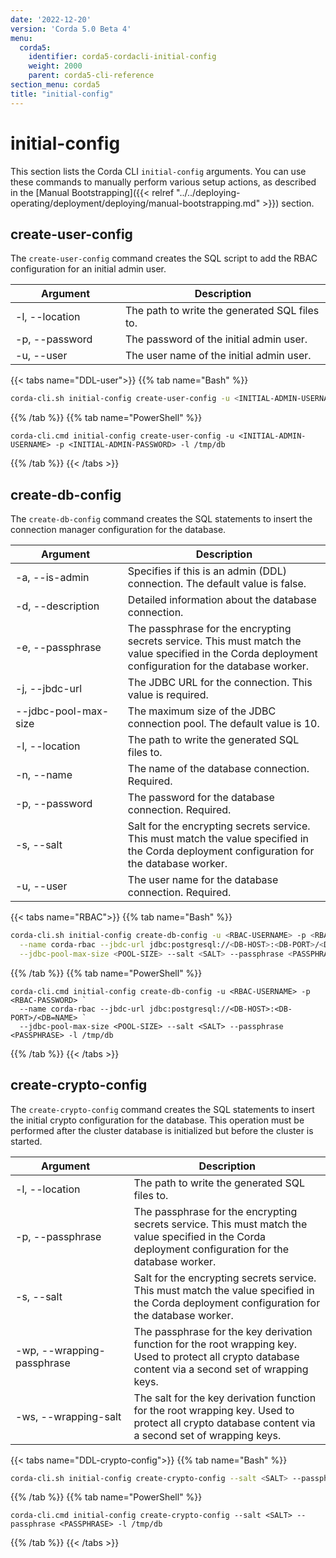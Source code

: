 ```yaml
---
date: '2022-12-20'
version: 'Corda 5.0 Beta 4'
menu:
  corda5:
    identifier: corda5-cordacli-initial-config
    weight: 2000
    parent: corda5-cli-reference
section_menu: corda5
title: "initial-config"
---
```

# initial-config
This section lists the Corda CLI `initial-config` arguments. You can use these commands to manually perform various setup actions, as described in the [Manual Bootstrapping]({{< relref "../../deploying-operating/deployment/deploying/manual-bootstrapping.md" >}}) section.

## create-user-config 

The `create-user-config` command creates the SQL script to add the RBAC configuration for an initial admin user. 

| <div style="width:160px">Argument</div> | Description                                   |
| --------------------------------------- | --------------------------------------------- |
| -l, \-\-location                        | The path to write the generated SQL files to. |
| -p, \-\-password                        | The password of the initial admin user.       |
| -u, \-\-user                            | The user name of the initial admin user.      |

{{< tabs name="DDL-user">}}
{{% tab name="Bash" %}}
```sh
corda-cli.sh initial-config create-user-config -u <INITIAL-ADMIN-USERNAME> -p <INITIAL-ADMIN-PASSWORD> -l /tmp/db
```
{{% /tab %}}
{{% tab name="PowerShell" %}}
```shell
corda-cli.cmd initial-config create-user-config -u <INITIAL-ADMIN-USERNAME> -p <INITIAL-ADMIN-PASSWORD> -l /tmp/db
```
{{% /tab %}}
{{< /tabs >}}

## create-db-config

The `create-db-config` command creates the SQL statements to insert the connection manager configuration for the database.

| <div style="width:160px">Argument</div> | Description                                                                                                                                      |
| --------------------------------------- | ------------------------------------------------------------------------------------------------------------------------------------------------ |
| -a, \-\-is-admin                        | Specifies if this is an admin (DDL) connection. The default value is false.                                                                      |
| -d, \-\-description                     | Detailed information about the database connection.                                                                                              |
| -e, \-\-passphrase                      | The passphrase for the encrypting secrets service.  This must match the value specified in the Corda deployment configuration for the database worker. |
| -j, \-\-jbdc-url                        | The JDBC URL for the connection. This value is required.                                                                                         |
| \-\-jdbc-pool-max-size                  | The maximum size of the JDBC connection pool. The default value is 10.                                                                           |
| -l, \-\-location                        | The path to write the generated SQL files to.                                                                                                    |
| -n, \-\-name                            | The name of the database connection. Required.                                                                                                   |
| -p, \-\-password                        | The password for the database connection. Required.                                                                                              |
| -s, \-\-salt                            | Salt for the encrypting secrets service. This must match the value specified in the Corda deployment configuration for the database worker.            |
| -u, \-\-user                            | The user name for the database connection. Required.                                                                                             |

{{< tabs name="RBAC">}}
{{% tab name="Bash" %}}
```sh
corda-cli.sh initial-config create-db-config -u <RBAC-USERNAME> -p <RBAC-PASSWORD> \
  --name corda-rbac --jbdc-url jdbc:postgresql://<DB-HOST>:<DB-PORT>/<DB=NAME> \
  --jdbc-pool-max-size <POOL-SIZE> --salt <SALT> --passphrase <PASSPHRASE> -l /tmp/db
```
{{% /tab %}}
{{% tab name="PowerShell" %}}
```shell
corda-cli.cmd initial-config create-db-config -u <RBAC-USERNAME> -p <RBAC-PASSWORD> `
  --name corda-rbac --jbdc-url jdbc:postgresql://<DB-HOST>:<DB-PORT>/<DB=NAME> `
  --jdbc-pool-max-size <POOL-SIZE> --salt <SALT> --passphrase <PASSPHRASE> -l /tmp/db
```
{{% /tab %}}
{{< /tabs >}}

## create-crypto-config

The `create-crypto-config` command creates the SQL statements to insert the initial crypto configuration for the database. This operation must be performed after the cluster database is initialized but before the cluster is started.

| <div style="width:160px">Argument</div> | Description                                                                                                                                      |
| --------------------------------------- | ------------------------------------------------------------------------------------------------------------------------------------------------ |
| -l, \-\-location                        | The path to write the generated SQL files to.                                                                                                    |
| -p, \-\-passphrase                      | The passphrase for the encrypting secrets service.  This must match the value specified in the Corda deployment configuration for the database worker. |
| -s, \-\-salt                            | Salt for the encrypting secrets service. This must match the value specified in the Corda deployment configuration for the database worker.             |
| -wp, \-\-wrapping-passphrase            | The passphrase for the key derivation function for the root wrapping key. Used to protect all crypto database content via a second set of wrapping keys.                                                                                               |
| -ws, \-\-wrapping-salt                  | The salt for the key derivation function for the root wrapping key. Used to protect all crypto database content via a second set of wrapping keys.                                                                                                         |

{{< tabs name="DDL-crypto-config">}}
{{% tab name="Bash" %}}
```sh
corda-cli.sh initial-config create-crypto-config --salt <SALT> --passphrase <PASSPHRASE> -l /tmp/db
```
{{% /tab %}}
{{% tab name="PowerShell" %}}
```shell
corda-cli.cmd initial-config create-crypto-config --salt <SALT> --passphrase <PASSPHRASE> -l /tmp/db
```
{{% /tab %}}
{{< /tabs >}}
